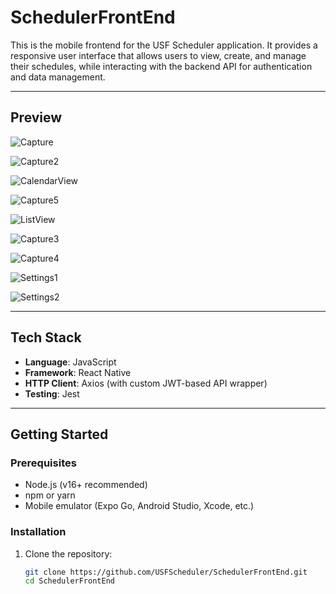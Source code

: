 # SchedulerFrontEnd

This is the mobile frontend for the USF Scheduler application. It provides a responsive user interface that allows users to view, create, and manage their schedules, while interacting with the backend API for authentication and data management. 

---

## Preview

<!-- Add screenshots of your app here -->
![Capture](https://github.com/user-attachments/assets/2f22b10d-4838-48ad-99f2-0b1846eb7d42)

![Capture2](https://github.com/user-attachments/assets/3771b7b7-6948-470a-9026-c2e2f24ead80)

![CalendarView](https://github.com/user-attachments/assets/0cda091e-8266-439d-b03c-5bd73dcb6411)

![Capture5](https://github.com/user-attachments/assets/d2fdfa6b-8c39-40cd-a965-a4ac6c13b47b)

![ListView](https://github.com/user-attachments/assets/e4044bb2-c79d-4100-bde9-c60f0bc8b754)

![Capture3](https://github.com/user-attachments/assets/b92c36c1-f7d2-4cf5-8745-80930f358bf0)

![Capture4](https://github.com/user-attachments/assets/8f0711da-e3e3-4301-a0b5-cd58ec6de147)

![Settings1](https://github.com/user-attachments/assets/b76ca2ff-3b9d-421e-8200-b2d588357e44)

![Settings2](https://github.com/user-attachments/assets/a5ae2bbb-c059-4a87-9ffa-b03cb6fec44c)

---

## Tech Stack

- **Language**: JavaScript
- **Framework**: React Native
- **HTTP Client**: Axios (with custom JWT-based API wrapper)
- **Testing**: Jest

---

## Getting Started

### Prerequisites

- Node.js (v16+ recommended)
- npm or yarn
- Mobile emulator (Expo Go, Android Studio, Xcode, etc.)

### Installation

1. Clone the repository:
   ```bash
   git clone https://github.com/USFScheduler/SchedulerFrontEnd.git
   cd SchedulerFrontEnd
